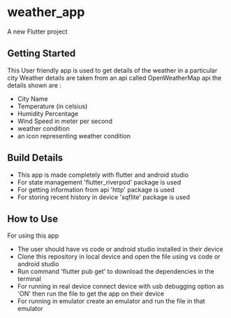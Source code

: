 # weather_app

A new Flutter project 

## Getting Started

This User friendly app is used to get details of the weather in a particular city
Weather details are taken from an api called OpenWeatherMap api
the details shown are :
- City Name
- Temperature (in celsius)
- Humidity Percentage
- Wind Speed in meter per second 
- weather condition
- an icon representing weather condition

## Build Details

- This app is made completely with flutter and android studio
- For state management 'flutter_riverpod' package is used
- For getting information from api 'http' package is used
- For storing recent history in device 'sqflite' package is used

## How to Use

For using this app 
- The user should have vs code or android studio installed in their device
- Clone this repository in local device and open the file using vs code or android studio
- Run command 'flutter pub get' to download the dependencies in the terminal
- For running in real device connect device with usb debugging option as 'ON' then run the file to get the app on their device
- For running in emulator create an emulator and run the file in that emulator

